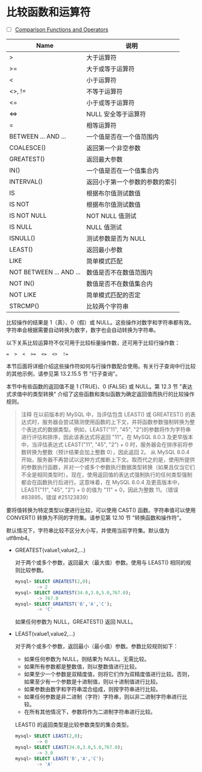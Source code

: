 # 比较函数和运算符

- [ ] [Comparison Functions and Operators](https://dev.mysql.com/doc/refman/8.0/en/comparison-operators.html)

| Name                    | 说明              |
|-------------------------|-----------------|
| >                       | 大于运算符           |
| >=                      | 大于或等于运算符        |
| <                       | 小于运算符           |
| <>, !=                  | 不等于运算符          |
| <=                      | 小于或等于运算符        |
| <=>                     | NULL 安全等于运算符    |
| =                       | 相等运算符           |
| BETWEEN ... AND ...     | 一个值是否在一个值范围内    |
| COALESCE()              | 返回第一个非空参数       |
| GREATEST()              | 返回最大参数          |
| IN()                    | 一个值是否在一个值集合内    |
| INTERVAL()              | 返回小于第一个参数的参数的索引 |
| IS                      | 根据布尔值测试数值       |
| IS NOT                  | 根据布尔值测试数值       |
| IS NOT NULL             | NOT NULL 值测试    |
| IS NULL                 | NULL 值测试        |
| ISNULL()                | 测试参数是否为 NULL    |
| LEAST()                 | 返回最小参数          |
| LIKE                    | 简单模式匹配          |
| NOT BETWEEN ... AND ... | 数值是否不在数值范围内     |
| NOT IN()                | 数值是否不在数值集合内     |
| NOT LIKE                | 简单模式匹配的否定       |
| STRCMP()                | 比较两个字符串         |

比较操作的结果是 1（真）、0（假）或 NULL。这些操作对数字和字符串都有效。字符串会根据需要自动转换为数字，数字也会自动转换为字符串。

以下关系比较运算符不仅可用于比较标量操作数，还可用于比较行操作数：

`=  >  <  >=  <=  <>  !=`

本节后面将详细介绍这些操作符如何与行操作数配合使用。有关行子查询中行比较的其他示例，请参见第 13.2.15.5 节 "行子查询"。

本节中有些函数的返回值不是 1 (TRUE)、0 (FALSE) 或 NULL。第 12.3 节 "表达式求值中的类型转换" 介绍了这些函数和类似函数为确定返回值而执行的比较操作规则。

> 注释
  在以前版本的 MySQL 中，当评估包含 LEAST() 或 GREATEST() 的表达式时，服务器会尝试猜测使用函数的上下文，并将函数参数强制转换为整个表达式的数据类型。例如，LEAST("11", "45", "2")的参数将作为字符串进行评估和排序，因此该表达式将返回 "11"。在 MySQL 8.0.3 及更早版本中，当评估表达式 LEAST("11", "45", "2") + 0 时，服务器会在排序前将参数转换为整数（预计结果会加上整数 0），因此返回 2。
  从 MySQL 8.0.4 开始，服务器不再尝试以这种方式推断上下文。取而代之的是，使用所提供的参数执行函数，并对一个或多个参数执行数据类型转换（如果且仅当它们不全是相同类型时）。现在，使用返回值的表达式强制执行的任何类型强制都会在函数执行后进行。这意味着，在 MySQL 8.0.4 及更高版本中，LEAST("11", "45", "2") + 0 的值为 "11" + 0，因此为整数 11。（错误 #83895，错误 #25123839）

要将值转换为特定类型以便进行比较，可以使用 CAST() 函数。字符串值可以使用 CONVERT() 转换为不同的字符集。请参见第 12.10 节 "转换函数和操作符"。

默认情况下，字符串比较不区分大小写，并使用当前字符集。默认值为 utf8mb4。

- GREATEST(value1,value2,...)

    对于两个或多个参数，返回最大（最大值）参数。使用与 LEAST() 相同的规则比较参数。

    ```sql
    mysql> SELECT GREATEST(2,0);
            -> 2
    mysql> SELECT GREATEST(34.0,3.0,5.0,767.0);
            -> 767.0
    mysql> SELECT GREATEST('B','A','C');
            -> 'C'
    ```

    如果任何参数为 NULL，GREATEST() 返回 NULL。

- LEAST(value1,value2,...)

  对于两个或多个参数，返回最小（最小值）参数。参数比较规则如下：

  - 如果任何参数为 NULL，则结果为 NULL。无需比较。
  - 如果所有参数都是整数值，则以整数值进行比较。
  - 如果至少一个参数是双精度值，则将它们作为双精度值进行比较。否则，如果至少有一个参数是十进制值，则以十进制值进行比较。
  - 如果参数由数字和字符串混合组成，则按字符串进行比较。
  - 如果任何参数是非二进制（字符）字符串，则以非二进制字符串进行比较。
  - 在所有其他情况下，参数将作为二进制字符串进行比较。

  LEAST() 的返回类型是比较参数类型的集合类型。

    ```sql
    mysql> SELECT LEAST(2,0);
            -> 0
    mysql> SELECT LEAST(34.0,3.0,5.0,767.0);
            -> 3.0
    mysql> SELECT LEAST('B','A','C');
            -> 'A'
    ```
